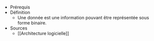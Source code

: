 - Prérequis
- Définition
	- Une donnée est une information pouvant être représentée sous forme binaire.
- Sources
	-	[[Architecture logicielle]]